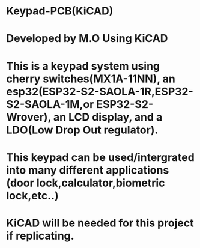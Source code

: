 # Keypad-PCB(KiCAD)
# Developed by M.O Using KiCAD
# This is a keypad system using cherry switches(MX1A-11NN), an esp32(ESP32-S2-SAOLA-1R,ESP32-S2-SAOLA-1M,or ESP32-S2-Wrover), an LCD display, and a LDO(Low Drop Out regulator).
# This keypad can be used/intergrated into many different applications (door lock,calculator,biometric lock,etc..)
# KiCAD will be needed for this project if replicating.
